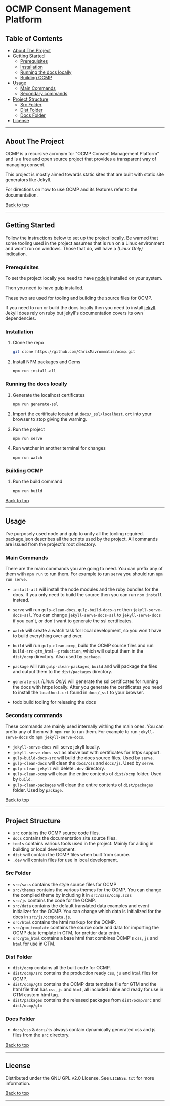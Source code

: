 # OCMP Consent Management Platform

## Table of Contents

- [About The Project](#about-the-project)
- [Getting Started](#getting-started)
  - [Prerequisites](#prerequisites)
  - [Installation](#installation)
  - [Running the docs locally](#running-the-docs-locally)
  - [Building OCMP](#building-ocmp)
- [Usage](#usage)
  - [Main Commands](#main-commands)
  - [Secondary commands](#secondary-commands)
- [Project Structure](#project-structure)
  - [Src Folder](#src-folder)
  - [Dist Folder](#dist-folder)
  - [Docs Folder](#docs-folder)
- [License](#license)


----

## About The Project

OCMP is a recursive acronym for "OCMP Consent Management Platform" and is a free and open source project that provides a transparent way of managing consent.

This project is mostly aimed towards static sites that are built with static site generators like Jekyll.

For directions on how to use OCMP and its features refer to the documentation.

[Back to top](#ocmp-consent-management-platform)

----

## Getting Started

Follow the instructions below to set up the project locally.
Be warned that some tooling used in the project assumes that is run on a Linux environment and won't run on windows. Those that do, will have a *(Linux Only)* indication.

### Prerequisites

To set the project locally you need to have [nodejs](https://nodejs.org/en/download/) installed on your system.

Then you need to have [gulp](https://gulpjs.com/docs/en/getting-started/quick-start/) installed.

These two are used for tooling and building the source files for OCMP.

If you need to run or build the docs locally then you need to install [jekyll](https://jekyllrb.com/docs/).
Jekyll does rely on ruby but jekyll's documentation covers its own dependencies.

### Installation

1. Clone the repo

   ```sh
   git clone https://github.com/ChrisMavrommatis/ocmp.git
   ```

2. Install NPM packages and Gems

   ```sh
   npm run install-all
   ```

### Running the docs locally

1. Generate the localhost certificates

   ```sh
   npm run generate-ssl
   ```

2. Import the certificate located at `docs/_ssl/localhost.crt` into your browser to stop giving the warning.

3. Run the project

   ```sh
   npm run serve
   ```

4. Run watcher in another terminal for changes

   ```sh
   npm run watch
   ```

### Building OCMP

1. Run the build command

   ```sh
   npm run build
   ```

[Back to top](#ocmp-consent-management-platform)

----

## Usage

I've purposely used node and gulp to unify all the tooling required.
package.json describes all the scripts used by the project.
All commands are issued from the project's root directory.

### Main Commands

There are the main commands you are going to need. You can prefix any of them with `npm run` to run them. For example to run `serve` you should run `npm run serve`.

- `install-all` will install the node modules and the ruby bundles for the docs. If you only need to build the source then you can run `npm install` instead.

- `serve` will run `gulp-clean-docs`, `gulp-build-docs-src` then `jekyll-serve-docs-ssl`. You can change `jekyll-serve-docs-ssl` to `jekyll-serve-docs` if you can't, or don't want to generate the ssl certificates.

- `watch` will create a watch task for local development, so you won't have to build everything over and over.

- `build` will run `gulp-clean-ocmp`, build the OCMP source files and run `build-src-gtm_html--production`, which will output them in the `dist/ocmp` directory. Also used by `package`.

- `package` will run `gulp-clean-packages`, `build` and will package the files and output them to the `dist/packages` directory.

- `generate-ssl` *(Linux Only)* will generate the ssl certificates for running the docs with https locally. After you generate the certificates you need to install the `localhost.crt` found in `docs/_ssl` to your browser.

- todo build tooling for releasing the docs

### Secondary commands

These commands are mainly used internally withing the main ones. You can prefix any of them with `npm run` to run them. For example to run `jekyll-serve-docs` do `npm jekyll-serve-docs`.

- `jekyll-serve-docs` will serve jekyll locally.
- `jekyll-serve-docs-ssl` as above but with certificates for https support.
- `gulp-build-docs-src` will build the docs source files. Used by `serve`.
- `gulp-clean-docs` will clean the `docs/css` and `docs/js`. Used by `serve`.
- `gulp-clean-jekyll` will delete `.dev` directory.
- `gulp-clean-ocmp` will clean the entire contents of `dist/ocmp` folder. Used by `build`.
- `gulp-clean-packages` will clean the entire contents of `dist/packages` folder. Used by `package`.

[Back to top](#ocmp-consent-management-platform)

----

## Project Structure

- `src` contains the OCMP source code files.
- `docs` contains the documentation site source files.
- `tools` contains various tools used in the project. Mainly for aiding in building or local development.
- `dist` will contain the OCMP files when built from source.
- `.dev` will contain files for use in local development.

### Src Folder

- `src/sass` contains the style source files for OCMP
- `src/themes` contains the various themes for the OCMP. You can change the compiled theme by including it in `src/sass/ocmp.scss`
- `src/js` contains the code for the OCMP.
- `src/data` contains the default translated data examples and event initializer for the OCMP. You can change which data is initialized for the docs in `src/js/ocmpdata.js`.
- `src/html` contains the html markup for the OCMP.
- `src/gtm_template` contains the source code and data for importing the OCMP data template in GTM, for prettier data entry.
- `src/gtm_html` contains a base html that combines OCMP's `css`, `js` and `html` for use in GTM.

### Dist Folder

- `dist/ocmp` contains all the built code for OCMP.
- `dist/ocmp/src` contains the production ready `css`, `js` and `html` files for OCMP.
- `dist/ocmp/gtm` contains the OCMP data template file for GTM and the html file that has `css`, `js` and `html`, all included inline and ready for use in GTM custom html tag.
- `dist/packages` contains the released packages from `dist/ocmp/src` and `dist/ocmp/gtm`

### Docs Folder

- `docs/css` & `docs/js` always contain dynamically generated css and js files from the `src` directory.

[Back to top](#ocmp-consent-management-platform)

----

## License

Distributed under the GNU GPL v2.0 License. See `LICENSE.txt` for more information.

[Back to top](#ocmp-consent-management-platform)

----
